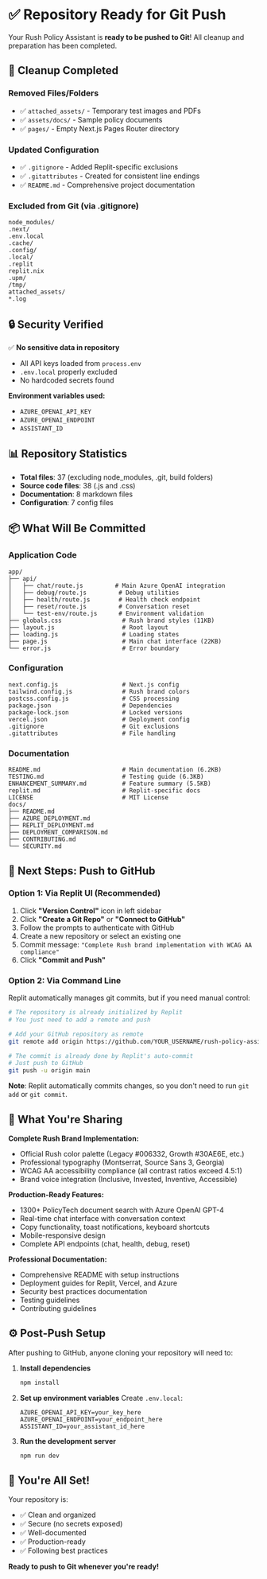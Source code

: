 # ✅ Repository Ready for Git Push

Your Rush Policy Assistant is **ready to be pushed to Git**! All cleanup and preparation has been completed.

## 🧹 Cleanup Completed

### Removed Files/Folders
- ✅ `attached_assets/` - Temporary test images and PDFs
- ✅ `assets/docs/` - Sample policy documents  
- ✅ `pages/` - Empty Next.js Pages Router directory

### Updated Configuration
- ✅ `.gitignore` - Added Replit-specific exclusions
- ✅ `.gitattributes` - Created for consistent line endings
- ✅ `README.md` - Comprehensive project documentation

### Excluded from Git (via .gitignore)
```
node_modules/
.next/
.env.local
.cache/
.config/
.local/
.replit
replit.nix
.upm/
/tmp/
attached_assets/
*.log
```

## 🔒 Security Verified

✅ **No sensitive data in repository**
- All API keys loaded from `process.env`
- `.env.local` properly excluded
- No hardcoded secrets found

**Environment variables used:**
- `AZURE_OPENAI_API_KEY`
- `AZURE_OPENAI_ENDPOINT`
- `ASSISTANT_ID`

## 📊 Repository Statistics

- **Total files**: 37 (excluding node_modules, .git, build folders)
- **Source code files**: 38 (.js and .css)
- **Documentation**: 8 markdown files
- **Configuration**: 7 config files

## 📦 What Will Be Committed

### Application Code
```
app/
├── api/
│   ├── chat/route.js         # Main Azure OpenAI integration
│   ├── debug/route.js         # Debug utilities
│   ├── health/route.js        # Health check endpoint
│   ├── reset/route.js         # Conversation reset
│   └── test-env/route.js      # Environment validation
├── globals.css                 # Rush brand styles (11KB)
├── layout.js                   # Root layout
├── loading.js                  # Loading states
├── page.js                     # Main chat interface (22KB)
└── error.js                    # Error boundary
```

### Configuration
```
next.config.js                  # Next.js config
tailwind.config.js              # Rush brand colors
postcss.config.js               # CSS processing
package.json                    # Dependencies
package-lock.json               # Locked versions
vercel.json                     # Deployment config
.gitignore                      # Git exclusions
.gitattributes                  # File handling
```

### Documentation
```
README.md                       # Main documentation (6.2KB)
TESTING.md                      # Testing guide (6.3KB)
ENHANCEMENT_SUMMARY.md          # Feature summary (5.5KB)
replit.md                       # Replit-specific docs
LICENSE                         # MIT License
docs/
├── README.md
├── AZURE_DEPLOYMENT.md
├── REPLIT_DEPLOYMENT.md
├── DEPLOYMENT_COMPARISON.md
├── CONTRIBUTING.md
└── SECURITY.md
```

## 🚀 Next Steps: Push to GitHub

### Option 1: Via Replit UI (Recommended)
1. Click **"Version Control"** icon in left sidebar
2. Click **"Create a Git Repo"** or **"Connect to GitHub"**
3. Follow the prompts to authenticate with GitHub
4. Create a new repository or select an existing one
5. Commit message: `"Complete Rush brand implementation with WCAG AA compliance"`
6. Click **"Commit and Push"**

### Option 2: Via Command Line
Replit automatically manages git commits, but if you need manual control:

```bash
# The repository is already initialized by Replit
# You just need to add a remote and push

# Add your GitHub repository as remote
git remote add origin https://github.com/YOUR_USERNAME/rush-policy-assistant.git

# The commit is already done by Replit's auto-commit
# Just push to GitHub
git push -u origin main
```

**Note**: Replit automatically commits changes, so you don't need to run `git add` or `git commit`.

## 🎯 What You're Sharing

**Complete Rush Brand Implementation:**
- Official Rush color palette (Legacy #006332, Growth #30AE6E, etc.)
- Professional typography (Montserrat, Source Sans 3, Georgia)
- WCAG AA accessibility compliance (all contrast ratios exceed 4.5:1)
- Brand voice integration (Inclusive, Invested, Inventive, Accessible)

**Production-Ready Features:**
- 1300+ PolicyTech document search with Azure OpenAI GPT-4
- Real-time chat interface with conversation context
- Copy functionality, toast notifications, keyboard shortcuts
- Mobile-responsive design
- Complete API endpoints (chat, health, debug, reset)

**Professional Documentation:**
- Comprehensive README with setup instructions
- Deployment guides for Replit, Vercel, and Azure
- Security best practices documentation
- Testing guidelines
- Contributing guidelines

## ⚙️ Post-Push Setup

After pushing to GitHub, anyone cloning your repository will need to:

1. **Install dependencies**
   ```bash
   npm install
   ```

2. **Set up environment variables**
   Create `.env.local`:
   ```env
   AZURE_OPENAI_API_KEY=your_key_here
   AZURE_OPENAI_ENDPOINT=your_endpoint_here
   ASSISTANT_ID=your_assistant_id_here
   ```

3. **Run the development server**
   ```bash
   npm run dev
   ```

## 🎉 You're All Set!

Your repository is:
- ✅ Clean and organized
- ✅ Secure (no secrets exposed)
- ✅ Well-documented
- ✅ Production-ready
- ✅ Following best practices

**Ready to push to Git whenever you're ready!**
